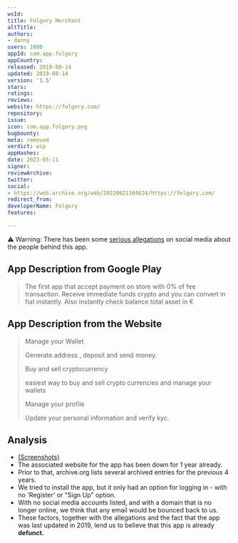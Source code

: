 ```yaml
---
wsId: 
title: Folgory Merchant
altTitle: 
authors:
- danny
users: 1000
appId: com.app.folgory
appCountry: 
released: 2019-08-14
updated: 2019-08-14
version: '1.5'
stars: 
ratings: 
reviews: 
website: https://folgory.com/
repository: 
issue: 
icon: com.app.folgory.png
bugbounty: 
meta: removed
verdict: wip
appHashes: 
date: 2023-05-11
signer: 
reviewArchive: 
twitter: 
social:
- https://web.archive.org/web/20220821164624/https://folgory.com/
redirect_from: 
developerName: Folgory
features: 

---
```


⚠️ Warning: There has been some [serious allegations](https://twitter.com/GleecOfficial/status/1218128624571879424) on social media about the people behind this app.

## App Description from Google Play 

> The first app that accept payment on store with 0% of fee transaction. Receive immediate funds crypto and you can convert in fiat instantly. Also instantly check balance total asset in €

## App Description from the Website 

> Manage your Wallet
>
> Generate address , deposit and send money.
>
> Buy and sell cryptocurrency
>
> easiest way to buy and sell crypto currencies and manage your wallets
>
> Manage your profile
>
> Update your personal information and verify kyc.

## Analysis 

- [(Screenshots)](https://twitter.com/BitcoinWalletz/status/1656494533981663232)
- The associated website for the app has been down for 1 year already.
- Prior to that, archive.org lists several archived entries for the previous 4 years.  
- We tried to install the app, but it only had an option for logging in - with no 'Register' or "Sign Up" option. 
- With no social media accounts listed, and with a domain that is no longer online, we think that any email would be bounced back to us. 
- These factors, together with the allegations and the fact that the app was last updated in 2019, lend us to believe that this app is already **defunct.** 